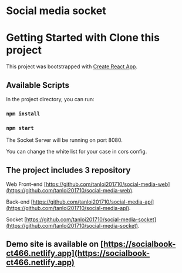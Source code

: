 # Social media socket

# Getting Started with Clone this project

This project was bootstrapped with [Create React App](https://github.com/facebook/create-react-app).

## Available Scripts

In the project directory, you can run:

### `npm install`
### `npm start`

The Socket Server will be running on port 8080.

You can change the white list for your case in cors config.

## The project includes 3 repository
Web Front-end [https://github.com/tanloi201710/social-media-web](https://github.com/tanloi201710/social-media-web).

Back-end [https://github.com/tanloi201710/social-media-api](https://github.com/tanloi201710/social-media-api).

Socket [https://github.com/tanloi201710/social-media-socket](https://github.com/tanloi201710/social-media-socket).

## Demo site is available on [https://socialbook-ct466.netlify.app](https://socialbook-ct466.netlify.app)
